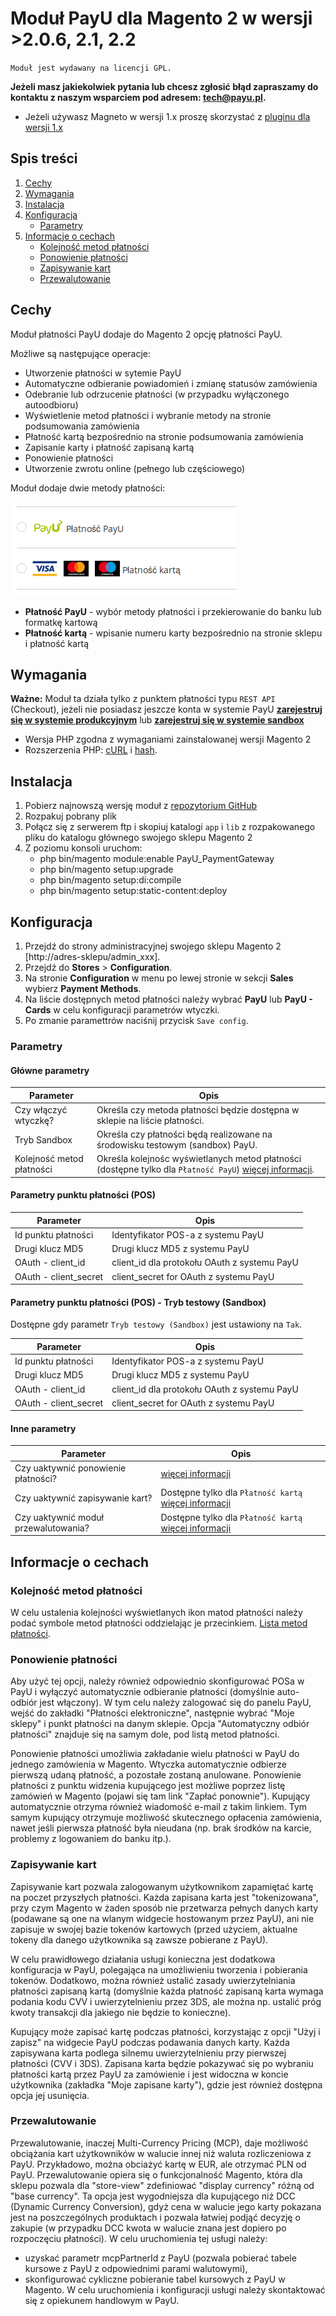 # Moduł PayU dla Magento 2 w wersji >2.0.6, 2.1, 2.2
``Moduł jest wydawany na licencji GPL.``

**Jeżeli masz jakiekolwiek pytania lub chcesz zgłosić błąd zapraszamy do kontaktu z naszym wsparciem pod adresem: tech@payu.pl.**

* Jeżeli używasz Magneto w wersji 1.x proszę skorzystać z [pluginu dla wersji 1.x][ext0]

## Spis treści

1. [Cechy](#cechy)
1. [Wymagania](#wymagania)
1. [Instalacja](#instalacja)
1. [Konfiguracja](#konfiguracja)
    * [Parametry](#parametry)
1. [Informacje o cechach](#informacje-o-cechach)
    * [Kolejność metod płatności](#kolejnosc-metod-platnosci)
    * [Ponowienie płatności](#ponowienie-płatności)
    * [Zapisywanie kart](#zapisywanie-kart)
    * [Przewalutowanie](#przewalutowanie)


## Cechy
Moduł płatności PayU dodaje do Magento 2 opcję płatności PayU.

Możliwe są następujące operacje:
  * Utworzenie płatności w sytemie PayU
  * Automatyczne odbieranie powiadomień i zmianę statusów zamówienia
  * Odebranie lub odrzucenie płatności (w przypadku wyłączonego autoodbioru)
  * Wyświetlenie metod płatności i wybranie metody na stronie podsumowania zamówienia
  * Płatność kartą bezpośrednio na stronie podsumowania zamówienia
  * Zapisanie karty i płatność zapisaną kartą
  * Ponowienie płatności
  * Utworzenie zwrotu online (pełnego lub częściowego)

Moduł dodaje dwie metody płatności:

![methods][img0]
  * **Płatność PayU** - wybór metody płatności i przekierowanie do banku lub formatkę kartową
  * **Płatność kartą** - wpisanie numeru karty bezpośrednio na stronie sklepu i płatność kartą

## Wymagania

**Ważne:** Moduł ta działa tylko z punktem płatności typu `REST API` (Checkout), jeżeli nie posiadasz jeszcze konta w systemie PayU [**zarejestruj się w systemie produkcyjnym**][ext1] lub [**zarejestruj się w systemie sandbox**][ext5]

* Wersja PHP zgodna z wymaganiami zainstalowanej wersji Magento 2
* Rozszerzenia PHP: [cURL][ext2] i [hash][ext3].

## Instalacja

1. Pobierz najnowszą wersję moduł z [repozytorium GitHub][ext4]
1. Rozpakuj pobrany plik
1. Połącz się z serwerem ftp i skopiuj katalogi `app` i `lib` z rozpakowanego pliku do katalogu głównego swojego sklepu Magento 2
1. Z poziomu konsoli uruchom:
   * php bin/magento module:enable PayU_PaymentGateway
   * php bin/magento setup:upgrade
   * php bin/magento setup:di:compile
   * php bin/magento setup:static-content:deploy

## Konfiguracja

1. Przejdź do strony administracyjnej swojego sklepu Magento 2 [http://adres-sklepu/admin_xxx].
1. Przejdź do  **Stores** > **Configuration**.
1. Na stronie **Configuration** w menu po lewej stronie w sekcji **Sales** wybierz **Payment Methods**.
1. Na liście dostępnych metod płatności należy wybrać **PayU** lub **PayU - Cards** w celu konfiguracji parametrów wtyczki.
1. Po zmanie paramettrów naciśnij przycisk `Save config`.

### Parametry

#### Główne parametry

| Parameter | Opis |
|---------|-----------|
| Czy włączyć wtyczkę? | Określa czy metoda płatności będzie dostępna w sklepie na liście płatności. |
| Tryb Sandbox | Określa czy płatności będą realizowane na środowisku testowym (sandbox) PayU. |
| Kolejność metod płatności | Określa kolejnośc wyświetlanych metod płatności (dostępne tylko dla `Płatność PayU`) [więcej informacji](#kolejnosc-metod-platnosci). |

#### Parametry punktu płatności (POS)

| Parameter | Opis |
|---------|-----------|
| Id punktu płatności| Identyfikator POS-a z systemu PayU |
| Drugi klucz MD5 | Drugi klucz MD5 z systemu PayU |
| OAuth - client_id | client_id dla protokołu OAuth z systemu PayU |
| OAuth - client_secret | client_secret for OAuth z systemu PayU |

#### Parametry punktu płatności (POS) - Tryb testowy (Sandbox)
Dostępne gdy parametr `Tryb testowy (Sandbox)` jest ustawiony na `Tak`.

| Parameter | Opis |
|---------|-----------|
| Id punktu płatności| Identyfikator POS-a z systemu PayU |
| Drugi klucz MD5 | Drugi klucz MD5 z systemu PayU |
| OAuth - client_id | client_id dla protokołu OAuth z systemu PayU |
| OAuth - client_secret | client_secret for OAuth z systemu PayU |

#### Inne parametry

| Parameter | Opis |
|---------|-----------|
| Czy uaktywnić ponowienie płatności? | [więcej informacji](#ponowienie-płatności) |
| Czy uaktywnić zapisywanie kart? | Dostępne tylko dla `Płatność kartą` [więcej informacji](#zapisywanie-kart) |
| Czy uaktywnić moduł przewalutowania? | Dostępne tylko dla `Płatność kartą` [więcej informacji](#przewalutowanie) |


## Informacje o cechach

### Kolejność metod płatności
W celu ustalenia kolejności wyświetlanych ikon matod płatności należy podać symbole metod płatności oddzielając je przecinkiem. [Lista metod płatności][ext6]. 

### Ponowienie płatności
Aby użyć tej opcji, należy również odpowiednio skonfigurować POSa w PayU i wyłączyć automatycznie odbieranie płatności (domyślnie auto-odbiór jest włączony).
W tym celu należy zalogować się do panelu PayU, wejść do zakładki "Płatności elektroniczne", następnie wybrać "Moje sklepy" i punkt płatności na danym sklepie.
Opcja "Automatyczny odbiór płatności" znajduje się na samym dole, pod listą metod płatności.

Ponowienie płatności umożliwia zakładanie wielu płatności w PayU do jednego zamówienia w Magento. Wtyczka automatycznie odbierze pierwszą udaną płatność, a pozostałe zostaną anulowane.
Ponowienie płatności z punktu widzenia kupującego jest możliwe poprzez listę zamówień w Magento (pojawi się tam link "Zapłać ponownie"). 
Kupujący automatycznie otrzyma również wiadomość e-mail z takim linkiem. 
Tym samym kupujący otrzymuje możliwość skutecznego opłacenia zamówienia, nawet jeśli pierwsza płatność była nieudana (np. brak środków na karcie, problemy z logowaniem do banku itp.). 

### Zapisywanie kart
Zapisywanie kart pozwala zalogowanym użytkownikom zapamiętać kartę na poczet przyszłych płatności.
Każda zapisana karta jest "tokenizowana", przy czym Magento w żaden sposób nie przetwarza pełnych danych karty (podawane są one na wlanym widgecie hostowanym przez PayU),
ani nie zapisuje w swojej bazie tokenów kartowych (przed użyciem, aktualne tokeny dla danego użytkownika są zawsze pobierane z PayU).

W celu prawidłowego działania usługi konieczna jest dodatkowa konfiguracja w PayU, polegająca na umożliwieniu tworzenia i pobierania tokenów.
Dodatkowo, można również ustalić zasady uwierzytelniania płatności zapisaną kartą (domyślnie każda płatność zapisaną karta wymaga podania kodu CVV i 
uwierzytelnieniu przez 3DS, ale można np. ustalić próg kwoty transakcji dla jakiego nie będzie to konieczne).

Kupujący może zapisać kartę podczas płatności, korzystając z opcji "Użyj i zapisz" na widgecie PayU podczas podawania danych karty.
Każda zapisywana karta podlega silnemu uwierzytelnieniu przy pierwszej płatności (CVV i 3DS).
Zapisana karta będzie pokazywać się po wybraniu płatności kartą przez PayU za zamówienie i jest widoczna w koncie użytkownika 
(zakładka "Moje zapisane karty"), gdzie jest również dostępna opcja jej usunięcia.   

### Przewalutowanie
Przewalutowanie, inaczej Multi-Currency Pricing (MCP), daje możliwość obciążania kart użytkowników w walucie innej niż waluta rozliczeniowa z PayU. Przykładowo, można obciażyć kartę w EUR, 
ale otrzymać PLN od PayU.
Przewalutowanie opiera się o funkcjonalność Magento, która dla sklepu pozwala dla "store-view" zdefiniować "display currency" różną od "base currency".
Ta opcja jest wygodniejsza dla kupującego niż DCC (Dynamic Currency Conversion), gdyż cena w walucie jego karty pokazana jest na poszczególnych produktach 
i pozwala łatwiej podjąć decyzję o zakupie (w przypadku DCC kwota w walucie znana jest dopiero po rozpoczęciu płatności).
W celu uruchomienia tej usługi należy:
* uzyskać parametr mcpPartnerId z PayU (pozwala pobierać tabele kursowe z PayU z odpowiednimi parami walutowymi),
* skonfigurować cykliczne pobieranie tabel kursowych z PayU w Magento.
W celu uruchomienia i konfiguracji usługi należy skontaktować się z opiekunem handlowym w PayU.


<!--external links:-->
[ext0]: https://github.com/PayU/plugin_magento_160
[ext1]: https://secure.payu.com/boarding/#/form&pk_campaign=Plugin-Github&pk_kwd=Magento2
[ext2]: http://php.net/manual/en/book.curl.php
[ext3]: http://php.net/manual/en/book.hash.php
[ext4]: https://github.com/PayU/plugin_magento/releases/latest
[ext5]: https://secure.snd.payu.com/boarding/#/form&pk_campaign=Plugin-Github&pk_kwd=Magento2
[ext6]: http://developers.payu.com/pl/overview.html#paymethods

<!--images:-->
[img0]: readme_images/methods.png
